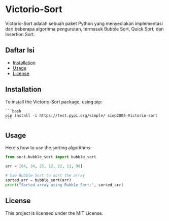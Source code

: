 # Victorio-Sort

Victorio-Sort adalah sebuah paket Python yang menyediakan implementasi dari beberapa algoritma pengurutan, termasuk Bubble Sort, Quick Sort, dan Insertion Sort.

## Daftar Isi
- [Installation](#installation)
- [Usage](#usage)
- [License](#license)

## Installation
To install the Victorio-Sort package, using pip:

    ```bash
    pip install -i https://test.pypi.org/simple/ siwp2005-Victorio-sort
    ```

## Usage
Here's how to use  the sorting algorithms:

```python
from sort.bubble_sort import bubble_sort

arr = [64, 34, 25, 12, 22, 11, 90]

# Use Bubble Sort to sort the array
sorted_arr = bubble_sort(arr)
print("Sorted array using Bubble Sort:", sorted_arr)
```

## License
This project is licensed under the MIT License.
